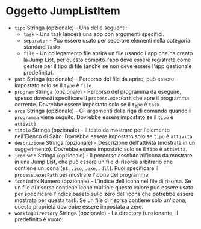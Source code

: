 # Oggetto JumpListItem

* `tipo` Stringa (opzionale) - Una delle seguenti:
  * `task` - Una task lancerà una app con argomenti specifici.
  * `separator` - Può essere usato per separare elementi nella categoria standard `Tasks`.
  * `file` - Un collegamento file aprirà un file usando l'app che ha creato la Jump List, per questo compito l'app deve essere registrata come gestore per il tipo di file (anche se non deve essere l'app gestionale predefinita).
* `path` Stringa (opzionale) - Percorso del file da aprire, può essere impostato solo se il `type` è `file`.
* `program` Stringa (opzionale) - Percorso del programma da eseguire, spesso dovresti specificare il `process.execPath` che apre il programma corrente. Dovrebbe essere impostato solo se il `type` è `task`.
* `args` Stringa (opzionale) - Gli argomenti della riga di comando quando il `programma` viene seguito. Dovrebbe essere impostato se il `tipo` è `attività`.
* `titolo` Stringa (opzionale) - Il testo da mostrare per l'elemento nell'Elenco di Salto. Dovrebbe essere impostato solo se `tipo` è `attività`.
* `descrizione` Stringa (opzionale) - Descrizione dell'attività (mostrata in un suggerimento). Dovrebbe essere impostato solo se il `tipo` è `attività`.
* `iconPath` Stringa (opzionale) - il percorso assoluto all'icona da mostrare in una Jump List, che può essere un file di risorsa arbitrario che contiene un icona (es. `.ico`, `.exe`, `.dll`). Puoi specificare il `process.execPath` per mostrare l'icona del programma.
* `iconIndex` Numero (opzionale) - L'indice dell'icona nel file di risorsa. Se un file di risorsa contiene icone multiple questo valore può essere usato per specificare l'indice basato sullo zero dell'icona che potrebbe essere mostrata per questa task. Se un file di risorsa contiene solo un'icona, questa proprietà dovrebbe essere impostata a zero.
* `workingDirectory` Stringa (opzionale) - La directory funzionante. Il predefinito è vuoto.
